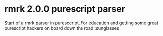 # rmrk 2.0.0 purescript parser

Start of a rmrk parser in puresccript. For education and getting some great purescript hackers on board down the road :sunglasses